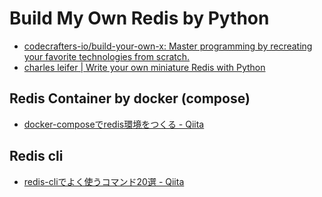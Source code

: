# Build My Own Redis by Python

* [codecrafters-io/build-your-own-x: Master programming by recreating your favorite technologies from scratch.](https://github.com/codecrafters-io/build-your-own-x#build-your-own-database)
* [charles leifer | Write your own miniature Redis with Python](https://charlesleifer.com/blog/building-a-simple-redis-server-with-python/)

## Redis Container by docker (compose)

* [docker-composeでredis環境をつくる - Qiita](https://qiita.com/uggds/items/5e4f8fee180d77c06ee1)

## Redis cli

* [redis-cliでよく使うコマンド20選 - Qiita](https://qiita.com/hatsu/items/a52817364160e0b6bb60)

